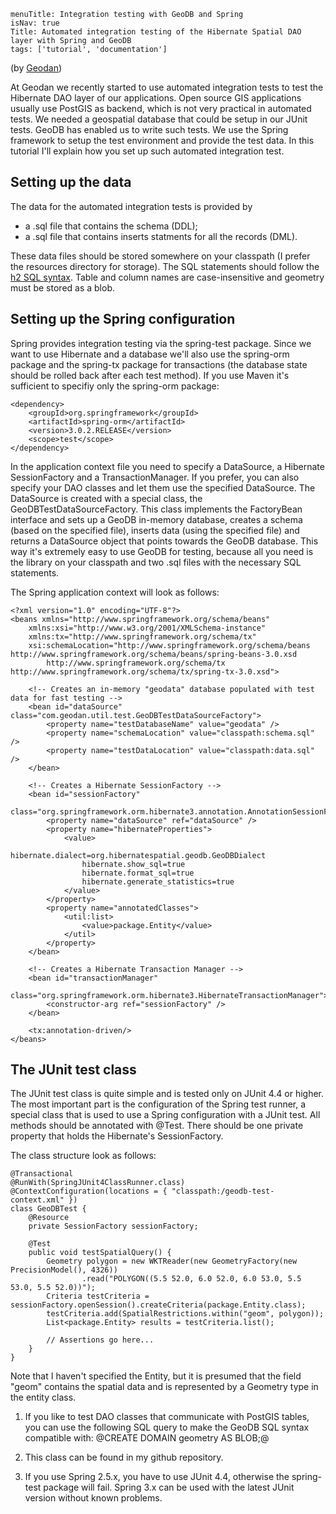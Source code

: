 ```
menuTitle: Integration testing with GeoDB and Spring
isNav: true
Title: Automated integration testing of the Hibernate Spatial DAO layer with Spring and GeoDB
tags: ['tutorial', 'documentation']
```

(by [Geodan](http://www.geodan.com/))

At Geodan we recently started to use automated integration tests to test the Hibernate DAO layer of our applications. Open source GIS applications usually use PostGIS as backend, which is not very practical in automated tests. We needed a geospatial database that could be setup in our JUnit tests. GeoDB has enabled us to write such tests. We use the Spring framework to setup the test environment and provide the test data. In this tutorial I'll explain how you set up such automated integration test.

## Setting up the data

The data for the automated integration tests is provided by

* a .sql file that contains the schema (DDL);
* a .sql file that contains inserts statments for all the records (DML).

These data files should be stored somewhere on your classpath (I prefer the resources directory for storage). The SQL statements should follow the [h2 SQL syntax](http://www.h2database.com/html/grammar.html). Table and column names are case-insensitive and geometry must be stored as a blob.

## Setting up the Spring configuration

Spring provides integration testing via the spring-test package. Since we want to use Hibernate and a database we'll also use the spring-orm package and the spring-tx package for transactions (the database state should be rolled back after each test method). If you use Maven it's sufficient to specifiy only the spring-orm package:

		
	<dependency>
		<groupId>org.springframework</groupId>
		<artifactId>spring-orm</artifactId>
		<version>3.0.2.RELEASE</version>
		<scope>test</scope>
	</dependency>
	
		
In the application context file you need to specify a DataSource, a Hibernate SessionFactory and a TransactionManager. If you prefer, you can also specify your DAO classes and let them use the specified DataSource. The DataSource is created with a special class, the GeoDBTestDataSourceFactory. This class implements the FactoryBean interface and sets up a GeoDB in-memory database, creates a schema (based on the specified file), inserts data (using the specified file) and returns a DataSource object that points towards the GeoDB database. This way it's extremely easy to use GeoDB for testing, because all you need is the library on your classpath and two .sql files with the necessary SQL statements.

The Spring application context will look as follows:

		
	<?xml version="1.0" encoding="UTF-8"?>
	<beans xmlns="http://www.springframework.org/schema/beans"
		xmlns:xsi="http://www.w3.org/2001/XMLSchema-instance"
		xmlns:tx="http://www.springframework.org/schema/tx"
		xsi:schemaLocation="http://www.springframework.org/schema/beans http://www.springframework.org/schema/beans/spring-beans-3.0.xsd
			http://www.springframework.org/schema/tx http://www.springframework.org/schema/tx/spring-tx-3.0.xsd">

		<!-- Creates an in-memory "geodata" database populated with test data for fast testing -->
		<bean id="dataSource" class="com.geodan.util.test.GeoDBTestDataSourceFactory">
			<property name="testDatabaseName" value="geodata" />
			<property name="schemaLocation" value="classpath:schema.sql" />
			<property name="testDataLocation" value="classpath:data.sql" />
		</bean>
		
		<!-- Creates a Hibernate SessionFactory -->
		<bean id="sessionFactory"
			class="org.springframework.orm.hibernate3.annotation.AnnotationSessionFactoryBean">
			<property name="dataSource" ref="dataSource" />
			<property name="hibernateProperties">
				<value>
					hibernate.dialect=org.hibernatespatial.geodb.GeoDBDialect
					hibernate.show_sql=true
					hibernate.format_sql=true			
					hibernate.generate_statistics=true
				</value>
			</property>
			<property name="annotatedClasses">
				<util:list>
					<value>package.Entity</value>
				</util>
			</property>
		</bean>

		<!-- Creates a Hibernate Transaction Manager -->
		<bean id="transactionManager"
			class="org.springframework.orm.hibernate3.HibernateTransactionManager">
			<constructor-arg ref="sessionFactory" />
		</bean>

	 	<tx:annotation-driven/>
	</beans>
		
		
## The JUnit test class

The JUnit test class is quite simple and is tested only on JUnit 4.4 or higher. The most important part is the configuration of the Spring test runner, a special class that is used to use a Spring configuration with a JUnit test. All methods should be annotated with @Test. There should be one private property that holds the Hibernate's SessionFactory.

The class structure look as follows:

		
	@Transactional
	@RunWith(SpringJUnit4ClassRunner.class)
	@ContextConfiguration(locations = { "classpath:/geodb-test-context.xml" })
	class GeoDBTest {
		@Resource
		private SessionFactory sessionFactory;

		@Test
		public void testSpatialQuery() {
			Geometry polygon = new WKTReader(new GeometryFactory(new PrecisionModel(), 4326))
					.read("POLYGON((5.5 52.0, 6.0 52.0, 6.0 53.0, 5.5 53.0, 5.5 52.0))");
			Criteria testCriteria = sessionFactory.openSession().createCriteria(package.Entity.class);
    		testCriteria.add(SpatialRestrictions.within("geom", polygon));
    		List<package.Entity> results = testCriteria.list();

			// Assertions go here...
		}
	}
		
		
Note that I haven't specified the Entity, but it is presumed that the field "geom" contains the spatial data and is represented by a Geometry type in the entity class.

1. If you like to test DAO classes that communicate with PostGIS tables, you can use the following SQL query to make the GeoDB SQL syntax compatible with: @CREATE DOMAIN geometry AS BLOB;@

2. This class can be found in my github repository.

3. If you use Spring 2.5.x, you have to use JUnit 4.4, otherwise the spring-test package will fail. Spring 3.x can be used with the latest JUnit version without known problems.